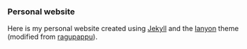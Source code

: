### Personal website

Here is my personal website created using [Jekyll](http://jekyllrb.com) and the [lanyon](https://github.com/poole/lanyon) theme (modified from [ragupappu](https://github.com/ragupappu/ragupappu.github.io)). 
